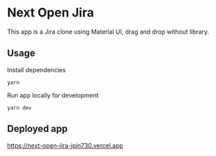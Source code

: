 # Next Open Jira

This app is a Jira clone using Material UI, drag and drop without library.

## Usage

Install dependencies

```shell
yarn
```

Run app locally for development

```shell
yarn dev
```

## Deployed app

<https://next-open-jira-jpin730.vercel.app>
